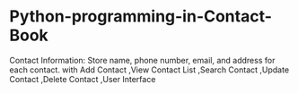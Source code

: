# Python-programming-in-Contact-Book
Contact Information: Store name, phone number, email, and address for each contact. with Add Contact ,View Contact List ,Search Contact ,Update Contact ,Delete Contact ,User Interface

